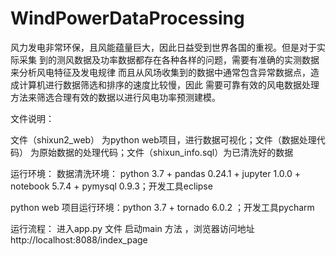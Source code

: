 # WindPowerDataProcessing
 风力发电非常环保，且风能蕴量巨大，因此日益受到世界各国的重视。但是对于实际采集 到的测风数据及功率数据都存在各种各样的问题，需要有准确的实测数据来分析风电特征及发电规律 而且从风场收集到的数据中通常包含异常数据点，造成计算机进行数据筛选和排序的速度比较慢，因此 需要可靠有效的风电数据处理方法来筛选合理有效的数据以进行风电功率预测建模。
 
 
文件说明：

  文件（shixun2_web） 为python web项目，进行数据可视化；文件（数据处理代码） 为原始数据的处理代码；文件（shixun_info.sql）为已清洗好的数据

运行环境：
   数据清洗环境：  python 3.7 + pandas 0.24.1 + jupyter 1.0.0 + notebook 5.7.4 + pymysql 0.9.3；开发工具eclipse
   
   python web 项目运行环境：python 3.7 + tornado 6.0.2 ；开发工具pycharm
   
   
运行流程：
    进入app.py 文件  启动main 方法 ，浏览器访问地址 http://localhost:8088/index_page
  
 
